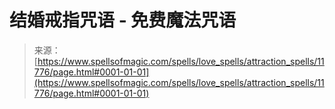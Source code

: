 <!--yml

category: 未分类

date: 2024-06-12 18:49:13

-->

# 结婚戒指咒语 - 免费魔法咒语

> 来源：[https://www.spellsofmagic.com/spells/love_spells/attraction_spells/11776/page.html#0001-01-01](https://www.spellsofmagic.com/spells/love_spells/attraction_spells/11776/page.html#0001-01-01)
